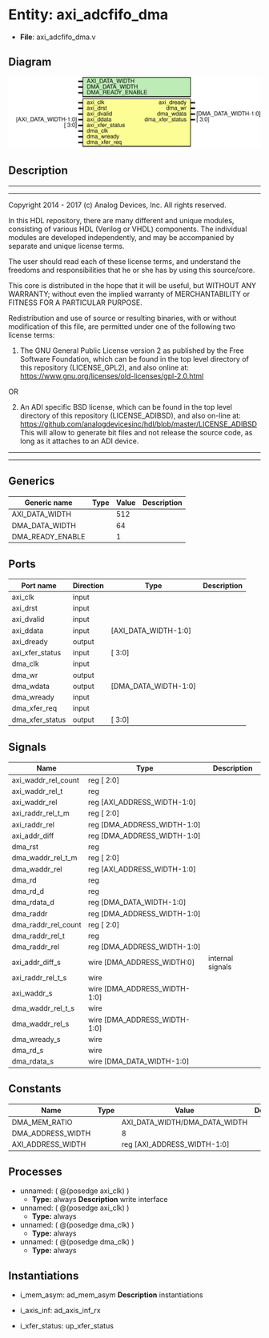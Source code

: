 # Entity: axi_adcfifo_dma

- **File**: axi_adcfifo_dma.v
## Diagram

![Diagram](axi_adcfifo_dma.svg "Diagram")
## Description

 ***************************************************************************
 ***************************************************************************
 Copyright 2014 - 2017 (c) Analog Devices, Inc. All rights reserved.

 In this HDL repository, there are many different and unique modules, consisting
 of various HDL (Verilog or VHDL) components. The individual modules are
 developed independently, and may be accompanied by separate and unique license
 terms.

 The user should read each of these license terms, and understand the
 freedoms and responsibilities that he or she has by using this source/core.

 This core is distributed in the hope that it will be useful, but WITHOUT ANY
 WARRANTY; without even the implied warranty of MERCHANTABILITY or FITNESS FOR
 A PARTICULAR PURPOSE.

 Redistribution and use of source or resulting binaries, with or without modification
 of this file, are permitted under one of the following two license terms:

   1. The GNU General Public License version 2 as published by the
      Free Software Foundation, which can be found in the top level directory
      of this repository (LICENSE_GPL2), and also online at:
      <https://www.gnu.org/licenses/old-licenses/gpl-2.0.html>

 OR

   2. An ADI specific BSD license, which can be found in the top level directory
      of this repository (LICENSE_ADIBSD), and also on-line at:
      https://github.com/analogdevicesinc/hdl/blob/master/LICENSE_ADIBSD
      This will allow to generate bit files and not release the source code,
      as long as it attaches to an ADI device.

 ***************************************************************************
 ***************************************************************************

## Generics

| Generic name     | Type | Value | Description |
| ---------------- | ---- | ----- | ----------- |
| AXI_DATA_WIDTH   |      | 512   |             |
| DMA_DATA_WIDTH   |      | 64    |             |
| DMA_READY_ENABLE |      | 1     |             |
## Ports

| Port name       | Direction | Type                 | Description |
| --------------- | --------- | -------------------- | ----------- |
| axi_clk         | input     |                      |             |
| axi_drst        | input     |                      |             |
| axi_dvalid      | input     |                      |             |
| axi_ddata       | input     | [AXI_DATA_WIDTH-1:0] |             |
| axi_dready      | output    |                      |             |
| axi_xfer_status | input     | [ 3:0]               |             |
| dma_clk         | input     |                      |             |
| dma_wr          | output    |                      |             |
| dma_wdata       | output    | [DMA_DATA_WIDTH-1:0] |             |
| dma_wready      | input     |                      |             |
| dma_xfer_req    | input     |                      |             |
| dma_xfer_status | output    | [ 3:0]               |             |
## Signals

| Name                | Type                            | Description        |
| ------------------- | ------------------------------- | ------------------ |
| axi_waddr_rel_count | reg     [  2:0]                 |                    |
| axi_waddr_rel_t     | reg                             |                    |
| axi_waddr_rel       | reg     [AXI_ADDRESS_WIDTH-1:0] |                    |
| axi_raddr_rel_t_m   | reg     [  2:0]                 |                    |
| axi_raddr_rel       | reg     [DMA_ADDRESS_WIDTH-1:0] |                    |
| axi_addr_diff       | reg     [DMA_ADDRESS_WIDTH-1:0] |                    |
| dma_rst             | reg                             |                    |
| dma_waddr_rel_t_m   | reg     [  2:0]                 |                    |
| dma_waddr_rel       | reg     [AXI_ADDRESS_WIDTH-1:0] |                    |
| dma_rd              | reg                             |                    |
| dma_rd_d            | reg                             |                    |
| dma_rdata_d         | reg     [DMA_DATA_WIDTH-1:0]    |                    |
| dma_raddr           | reg     [DMA_ADDRESS_WIDTH-1:0] |                    |
| dma_raddr_rel_count | reg     [  2:0]                 |                    |
| dma_raddr_rel_t     | reg                             |                    |
| dma_raddr_rel       | reg     [DMA_ADDRESS_WIDTH-1:0] |                    |
| axi_addr_diff_s     | wire [DMA_ADDRESS_WIDTH:0]      |  internal signals  |
| axi_raddr_rel_t_s   | wire                            |                    |
| axi_waddr_s         | wire [DMA_ADDRESS_WIDTH-1:0]    |                    |
| dma_waddr_rel_t_s   | wire                            |                    |
| dma_waddr_rel_s     | wire [DMA_ADDRESS_WIDTH-1:0]    |                    |
| dma_wready_s        | wire                            |                    |
| dma_rd_s            | wire                            |                    |
| dma_rdata_s         | wire [DMA_DATA_WIDTH-1:0]       |                    |
## Constants

| Name              | Type | Value                           | Description |
| ----------------- | ---- | ------------------------------- | ----------- |
| DMA_MEM_RATIO     |      | AXI_DATA_WIDTH/DMA_DATA_WIDTH   |             |
| DMA_ADDRESS_WIDTH |      | 8                               |             |
| AXI_ADDRESS_WIDTH |      | reg     [AXI_ADDRESS_WIDTH-1:0] |             |
## Processes
- unnamed: ( @(posedge axi_clk) )
  - **Type:** always
**Description**
 write interface 
- unnamed: ( @(posedge axi_clk) )
  - **Type:** always
- unnamed: ( @(posedge dma_clk) )
  - **Type:** always
- unnamed: ( @(posedge dma_clk) )
  - **Type:** always
## Instantiations

- i_mem_asym: ad_mem_asym
**Description**
 instantiations

- i_axis_inf: ad_axis_inf_rx
- i_xfer_status: up_xfer_status
